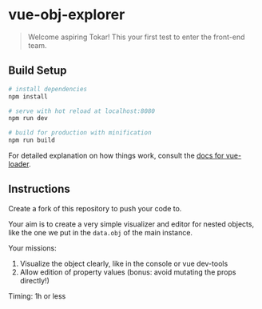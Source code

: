 # vue-obj-explorer

> Welcome aspiring Tokar! This your first test to enter the front-end team.

## Build Setup

``` bash
# install dependencies
npm install

# serve with hot reload at localhost:8080
npm run dev

# build for production with minification
npm run build
```

For detailed explanation on how things work, consult the [docs for vue-loader](http://vuejs.github.io/vue-loader).

## Instructions

Create a fork of this repository to push your code to.

Your aim is to create a very simple visualizer and editor for nested objects,
like the one we put in the `data.obj` of the main instance.

Your missions:
1. Visualize the object clearly, like in the console or vue dev-tools
2. Allow edition of property values (bonus: avoid mutating the props directly!)

Timing: 1h or less
